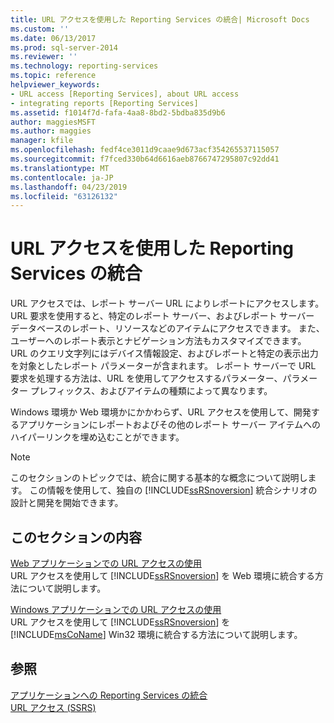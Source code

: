 ```yaml
---
title: URL アクセスを使用した Reporting Services の統合| Microsoft Docs
ms.custom: ''
ms.date: 06/13/2017
ms.prod: sql-server-2014
ms.reviewer: ''
ms.technology: reporting-services
ms.topic: reference
helpviewer_keywords:
- URL access [Reporting Services], about URL access
- integrating reports [Reporting Services]
ms.assetid: f1014f7d-fafa-4aa8-8bd2-5bdba835d9b6
author: maggiesMSFT
ms.author: maggies
manager: kfile
ms.openlocfilehash: fedf4ce3011d9caae9d673acf354265537115057
ms.sourcegitcommit: f7fced330b64d6616aeb8766747295807c92dd41
ms.translationtype: MT
ms.contentlocale: ja-JP
ms.lasthandoff: 04/23/2019
ms.locfileid: "63126132"
---
```

# <a name="integrating-reporting-services-using-url-access"></a>URL アクセスを使用した Reporting Services の統合
  URL アクセスでは、レポート サーバー URL によりレポートにアクセスします。 URL 要求を使用すると、特定のレポート サーバー、およびレポート サーバー データベースのレポート、リソースなどのアイテムにアクセスできます。 また、ユーザーへのレポート表示とナビゲーション方法もカスタマイズできます。 URL のクエリ文字列にはデバイス情報設定、およびレポートと特定の表示出力を対象としたレポート パラメーターが含まれます。 レポート サーバーで URL 要求を処理する方法は、URL を使用してアクセスするパラメーター、パラメーター プレフィックス、およびアイテムの種類によって異なります。  
  
 Windows 環境か Web 環境かにかかわらず、URL アクセスを使用して、開発するアプリケーションにレポートおよびその他のレポート サーバー アイテムへのハイパーリンクを埋め込むことができます。  
  
> [!NOTE]  
>  このセクションのトピックでは、統合に関する基本的な概念について説明します。 この情報を使用して、独自の [!INCLUDE[ssRSnoversion](../../includes/ssrsnoversion-md.md)] 統合シナリオの設計と開発を開始できます。  
  
## <a name="in-this-section"></a>このセクションの内容  
 [Web アプリケーションでの URL アクセスの使用](integrating-reporting-services-using-url-access-web-application.md)  
 URL アクセスを使用して [!INCLUDE[ssRSnoversion](../../includes/ssrsnoversion-md.md)] を Web 環境に統合する方法について説明します。  
  
 [Windows アプリケーションでの URL アクセスの使用](integrating-reporting-services-using-url-access-windows-application.md)  
 URL アクセスを使用して [!INCLUDE[ssRSnoversion](../../includes/ssrsnoversion-md.md)] を [!INCLUDE[msCoName](../../includes/msconame-md.md)] Win32 環境に統合する方法について説明します。  
  
## <a name="see-also"></a>参照  
 [アプリケーションへの Reporting Services の統合](../application-integration/integrating-reporting-services-into-applications.md)   
 [URL アクセス &#40;SSRS&#41;](../url-access-ssrs.md)  
  
  
